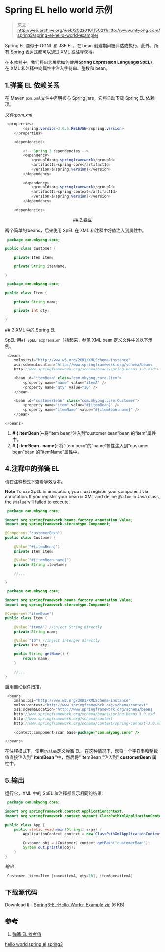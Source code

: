 # Spring EL hello world 示例

> 原文：<http://web.archive.org/web/20230101150211/http://www.mkyong.com/spring3/spring-el-hello-world-example/>

Spring EL 类似于 OGNL 和 JSF EL，在 bean 创建期间被评估或执行。此外，所有 Spring 表达式都可以通过 XML 或注释获得。

在本教程中，我们将向您展示如何使用**Spring Expression Language(SpEL)**，在 XML 和注释中向属性中注入字符串、整数和 bean。

## 1.弹簧 EL 依赖关系

在 Maven `pom.xml`文件中声明核心 Spring jars，它将自动下载 Spring EL 依赖项。

*文件:pom.xml*

```java
 <properties>
		<spring.version>3.0.5.RELEASE</spring.version>
	</properties>

	<dependencies>

		<!-- Spring 3 dependencies -->
		<dependency>
			<groupId>org.springframework</groupId>
			<artifactId>spring-core</artifactId>
			<version>${spring.version}</version>
		</dependency>

		<dependency>
			<groupId>org.springframework</groupId>
			<artifactId>spring-context</artifactId>
			<version>${spring.version}</version>
		</dependency>

	<dependencies> 
```

 <ins class="adsbygoogle" style="display:block; text-align:center;" data-ad-format="fluid" data-ad-layout="in-article" data-ad-client="ca-pub-2836379775501347" data-ad-slot="6894224149">## 2.春豆

两个简单的 beans，后来使用 SpEL 在 XML 和注释中将值注入到属性中。

```java
 package com.mkyong.core;

public class Customer {

	private Item item;

	private String itemName;

} 
```

```java
 package com.mkyong.core;

public class Item {

	private String name;

	private int qty;

} 
```

 <ins class="adsbygoogle" style="display:block" data-ad-client="ca-pub-2836379775501347" data-ad-slot="8821506761" data-ad-format="auto" data-ad-region="mkyongregion">## 3.XML 中的 Spring EL

SpEL 用`#{ SpEL expression }`括起来，参见 XML bean 定义文件中的以下示例。

```java
 <beans 
	xmlns:xsi="http://www.w3.org/2001/XMLSchema-instance"
	xsi:schemaLocation="http://www.springframework.org/schema/beans
	http://www.springframework.org/schema/beans/spring-beans-3.0.xsd">

	<bean id="itemBean" class="com.mkyong.core.Item">
		<property name="name" value="itemA" />
		<property name="qty" value="10" />
	</bean>

	<bean id="customerBean" class="com.mkyong.core.Customer">
		<property name="item" value="#{itemBean}" />
		<property name="itemName" value="#{itemBean.name}" />
	</bean>

</beans> 
```

1.  **# { itemBean }**–将“item bean”注入到“customer bean”bean 的“item”属性中。
2.  **# { itemBean . name }**–将“item bean”的“name”属性注入到“customer bean”bean 的“itemName”属性中。

## 4.注释中的弹簧 EL

请在注释模式下查看等效版本。

**Note**
To use SpEL in annotation, you must register your component via annotation. If you register your bean in XML and define `@Value` in Java class, the `@Value` will failed to execute.

```java
 package com.mkyong.core;

import org.springframework.beans.factory.annotation.Value;
import org.springframework.stereotype.Component;

@Component("customerBean")
public class Customer {

	@Value("#{itemBean}")
	private Item item;

	@Value("#{itemBean.name}")
	private String itemName;

	//...

} 
```

```java
 package com.mkyong.core;

import org.springframework.beans.factory.annotation.Value;
import org.springframework.stereotype.Component;

@Component("itemBean")
public class Item {

	@Value("itemA") //inject String directly
	private String name;

	@Value("10") //inject interger directly
	private int qty;

	public String getName() {
		return name;
	}

	//...
} 
```

启用自动组件扫描。

```java
 <beans 
	xmlns:xsi="http://www.w3.org/2001/XMLSchema-instance" 
	xmlns:context="http://www.springframework.org/schema/context"
	xsi:schemaLocation="http://www.springframework.org/schema/beans
	http://www.springframework.org/schema/beans/spring-beans-3.0.xsd
	http://www.springframework.org/schema/context
	http://www.springframework.org/schema/context/spring-context-3.0.xsd">

	<context:component-scan base-package="com.mkyong.core" />

</beans> 
```

在注释模式下，使用`@Value`定义弹簧 EL。在这种情况下，您将一个字符串和整数值直接注入到" **itemBean** "中，然后将" itemBean "注入到" **customerBean** 属性中。

## 5.输出

运行它，XML 中的 SpEL 和注释都显示相同的结果:

```java
 package com.mkyong.core;

import org.springframework.context.ApplicationContext;
import org.springframework.context.support.ClassPathXmlApplicationContext;

public class App {
	public static void main(String[] args) {
	    ApplicationContext context = new ClassPathXmlApplicationContext("SpringBeans.xml");

	    Customer obj = (Customer) context.getBean("customerBean");
	    System.out.println(obj);
	}
} 
```

*输出*

```java
 Customer [item=Item [name=itemA, qty=10], itemName=itemA] 
```

## 下载源代码

Download It – [Spring3-EL-Hello-Worldr-Example.zip](http://web.archive.org/web/20190219020010/http://www.mkyong.com/wp-content/uploads/2011/06/Spring3-EL-Hello-Worldr-Example.zip) (6 KB)

## 参考

1.  [弹簧 EL 参考值](http://web.archive.org/web/20190219020010/http://static.springsource.org/spring/docs/3.0.x/spring-framework-reference/html/expressions.html)

[hello world](http://web.archive.org/web/20190219020010/http://www.mkyong.com/tag/hello-world/) [spring el](http://web.archive.org/web/20190219020010/http://www.mkyong.com/tag/spring-el/) [spring3](http://web.archive.org/web/20190219020010/http://www.mkyong.com/tag/spring3/)







